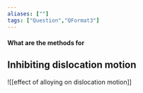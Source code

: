```yaml
---
aliases: [""]
tags: ["Question","QFormat3"]
---
```


#### What are the methods for
## Inhibiting dislocation motion

![[effect of alloying on dislocation motion]]
